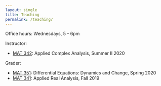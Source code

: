 ```yaml
---
layout: single
title: Teaching
permalink: /teaching/
---
```


Office hours: Wednesdays, 5 - 6pm

Instructor:
* [MAT 342](/teaching/mat342-summer20): Applied Complex Analysis, Summer II 2020

Grader:
* [MAT 351](https://you.stonybrook.edu/aerchenko/teaching/mat-351/): Differential Equations: Dynamics and Change, Spring 2020
* [MAT 341](http://www.math.stonybrook.edu/~xiu/MATH341.html): Applied Real Analysis, Fall 2019
